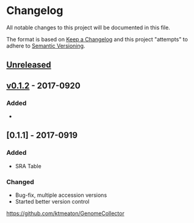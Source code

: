 # Changelog
All notable changes to this project will be documented in this file.

The format is based on [Keep a Changelog](http://keepachangelog.com/en/1.0.0/)
and this project "attempts" to adhere to [Semantic Versioning](http://semver.org/spec/v2.0.0.html).

## [Unreleased]

## [v0.1.2] - 2017-0920
### Added
- 
## [0.1.1] - 2017-0919
### Added
- SRA Table

### Changed
- Bug-fix, multiple accession versions
- Started better version control

https://github.com/ktmeaton/GenomeCollector

[Unreleased]: https://github.com/ktmeaton/PlaguePipeline/compare/v0.1.2...HEAD
[v0.1.2]: https://github.com/ktmeaton/PlaguePipeline/compare/0.1.1...v0.1.2
